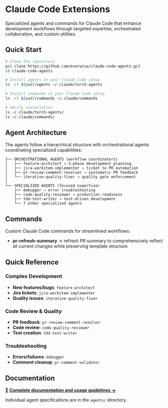 # Claude Code Extensions

Specialized agents and commands for Claude Code that enhance development workflows through targeted expertise, orchestrated collaboration, and custom utilities.

## Quick Start

```bash
# Clone the repository
git clone https://github.com/everwise/claude-code-agents.git
cd claude-code-agents

# Install agents in your Claude Code setup  
ln -sf $(pwd)/agents ~/.claude/torch-agents

# Install commands in your Claude Code setup
ln -sf $(pwd)/commands ~/.claude/commands

# Verify installation
ls ~/.claude/torch-agents/
ls ~/.claude/commands/
```

## Agent Architecture

The agents follow a hierarchical structure with orchestrational agents coordinating specialized capabilities:

```
├── ORCHESTRATIONAL AGENTS (workflow coordinators)
│   ├── feature-architect → 3-phase development planning
│   ├── jira-workitem-implementer → ticket to PR automation  
│   ├── pr-review-comment-resolver → systematic PR feedback
│   └── iterative-quality-fixer → quality gate enforcement
│
└── SPECIALIZED AGENTS (focused expertise)
    ├── debugger → error troubleshooting
    ├── code-quality-reviewer → production readiness
    ├── tdd-test-writer → test-driven development
    └── 7 other specialized agents
```

## Commands

Custom Claude Code commands for streamlined workflows:

- **pr-refresh-summary** → refresh PR summary to comprehensively reflect all current changes while preserving template structure

## Quick Reference

### Complex Development
- **New features/bugs**: `feature-architect`
- **Jira tickets**: `jira-workitem-implementer` 
- **Quality issues**: `iterative-quality-fixer`

### Code Review & Quality
- **PR feedback**: `pr-review-comment-resolver`
- **Code review**: `code-quality-reviewer`
- **Test creation**: `tdd-test-writer`

### Troubleshooting
- **Errors/failures**: `debugger`
- **Comment cleanup**: `pr-comment-validator`

## Documentation

📖 **[Complete documentation and usage guidelines →](agents/README.md)**

Individual agent specifications are in the `agents/` directory.
